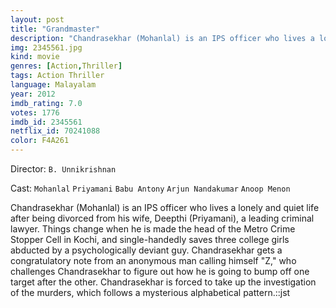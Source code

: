 ```yaml
---
layout: post
title: "Grandmaster"
description: "Chandrasekhar (Mohanlal) is an IPS officer who lives a lonely and quiet life after being divorced from his wife, Deepthi (Priyamani), a leading criminal lawyer. Things change when he is made the head of the Metro Crime Stopper Cell in Kochi, and single-handedly saves three college girls abducted by a psychologically deviant guy. Chandrasekhar gets a congratulatory note from an anonymous man calling himself Z, who challenges Chandrasekhar to figure out how he is going to bump off one target after the other. Chandrasekhar is forced to take .."
img: 2345561.jpg
kind: movie
genres: [Action,Thriller]
tags: Action Thriller 
language: Malayalam
year: 2012
imdb_rating: 7.0
votes: 1776
imdb_id: 2345561
netflix_id: 70241088
color: F4A261
---
```

Director: `B. Unnikrishnan`  

Cast: `Mohanlal` `Priyamani` `Babu Antony` `Arjun Nandakumar` `Anoop Menon` 

Chandrasekhar (Mohanlal) is an IPS officer who lives a lonely and quiet life after being divorced from his wife, Deepthi (Priyamani), a leading criminal lawyer. Things change when he is made the head of the Metro Crime Stopper Cell in Kochi, and single-handedly saves three college girls abducted by a psychologically deviant guy. Chandrasekhar gets a congratulatory note from an anonymous man calling himself "Z," who challenges Chandrasekhar to figure out how he is going to bump off one target after the other. Chandrasekhar is forced to take up the investigation of the murders, which follows a mysterious alphabetical pattern.::jst
